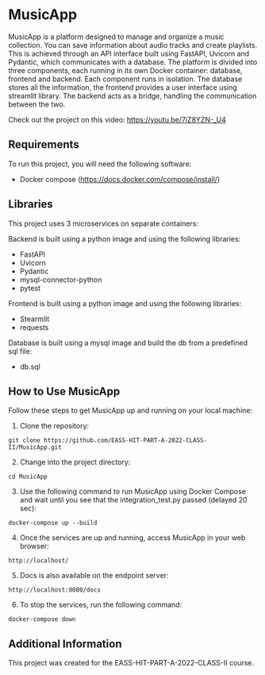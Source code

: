 # MusicApp

MusicApp is a platform designed to manage and organize a music collection. You can save information about audio tracks and create playlists. This is achieved through an API interface built using FastAPI, Uvicorn and Pydantic, which communicates with a database.
The platform is divided into three components, each running in its own Docker container: database, frontend and backend. Each component runs in isolation. The database stores all the information, the frontend provides a user interface using streamlit library. The backend acts as a bridge, handling the communication between the two.

Check out the project on this video:
https://youtu.be/7iZ8YZN-_U4


## Requirements

To run this project, you will need the following software:
- Docker compose (https://docs.docker.com/compose/install/)


## Libraries

This project uses 3 microservices on separate containers:

Backend is built using a python image and using the following libraries:
- FastAPI
- Uvicorn
- Pydantic
- mysql-connector-python
- pytest

Frontend is built using a python image and using the following libraries:
- Stearmlit
- requests

Database is built using a mysql image and build the db from a predefined sql file:
- db.sql


## How to Use MusicApp
Follow these steps to get MusicApp up and running on your local machine:

1. Clone the repository:
```
git clone https://github.com/EASS-HIT-PART-A-2022-CLASS-II/MusicApp.git
```
2. Change into the project directory:
```
cd MusicApp
```
3. Use the following command to run MusicApp using Docker Compose and wait until you see that the integration_test.py passed (delayed 20 sec):
```
docker-compose up --build
```
4. Once the services are up and running, access MusicApp in your web browser:
```
http://localhost/
```
5. Docs is also available on the endpoint server:
```
http://localhost:8080/docs
```
6. To stop the services, run the following command:
```
docker-compose down
```


## Additional Information

This project was created for the EASS-HIT-PART-A-2022-CLASS-II course.
